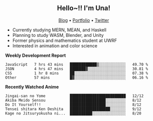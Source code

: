 <h2 align="center">
  Hello~!! I'm Una!
</h2>

<p align="center">
  <a href="https://anarchy.website/">Blog</a> &bull;
  <a href="https://una-ada.github.io/">Portfolio</a> &bull;
  <a href="https://twitter.com/xn__z7x">Twitter</a>
</p>

- Currently studying MERN, MEAN, and Haskell
- Planning to study WASM, Blender, and Unity
- Former physics and mathematics student at UWRF
- Interested in animation and color science

**Weekly Development Report**

<!--START_SECTION:waka-->

```text
JavaScript   7 hrs 43 mins   ████████████▒░░░░░░░░░░░░   49.70 %
JSON         4 hrs 47 mins   ███████▓░░░░░░░░░░░░░░░░░   30.81 %
CSS          1 hr 8 mins     ██░░░░░░░░░░░░░░░░░░░░░░░   07.38 %
Other        57 mins         █▓░░░░░░░░░░░░░░░░░░░░░░░   06.16 %
```

<!--END_SECTION:waka-->

**Recently Watched Anime**

<!-- RECENT-ANIME:START -->

    Jingai-san no Yome           █████████████████████████   12/12
    Akiba Meido Sensou           ████████████████░░░░░░░░░   8/12
    Do It Yourself!!             ████████████████░░░░░░░░░   8/12
    Tensei shitara Ken Deshita   ██████████████████░░░░░░░   9/12
    Kage no Jitsuryokusha ni...  ██████████░░░░░░░░░░░░░░░   8/20
<!-- RECENT-ANIME:END -->
